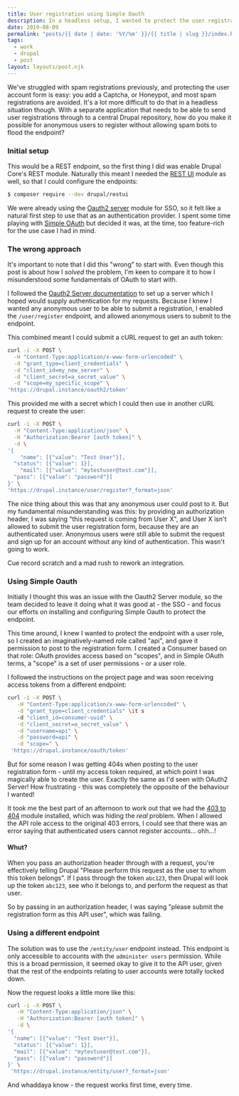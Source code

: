 ```yaml
---
title: User registration using Simple Oauth
description: In a headless setup, I wanted to protect the user registration endpoint from being accessed by unauthenticated users. I achieved it using the Simple Oauth module.
date: 2019-08-09
permalink: "posts/{{ date | date: '%Y/%m' }}/{{ title | slug }}/index.html"
tags:
  - work
  - drupal
  - post
layout: layouts/post.njk
---
```

We've struggled with spam registrations previously, and protecting the user account form is easy: you add a Captcha, or Honeypot, and most spam registrations are avoided. It's a lot more difficult to do that in a headless situation though. With a separate application that needs to be able to send user registrations through to a central Drupal repository, how do you make it possible for anonymous users to register without allowing spam bots to flood the endpoint?

### Initial setup

This would be a REST endpoint, so the first thing I did was enable Drupal Core's REST module. Naturally this meant I needed the [REST UI](https://drupal.org/project/restui) module as well, so that I could configure the endpoints:

```bash
$ composer require --dev drupal/restui
```

We were already using the [Oauth2 server](https://drupal.org/project/oauth2_server) module for SSO, so it felt like a natural first step to use that as an authentication provider. I spent some time playing with [Simple OAuth](https://drupal.org/project/simple_oauth) but decided it was, at the time, too feature-rich for the use case I had in mind.

### The wrong approach

It's important to note that I did this "wrong" to start with. Even though this post is about how I _solved_ the problem, I'm keen to compare it to how I misunderstood some fundamentals of OAuth to start with.

I followed the [Oauth2 Server documentation](https://www.drupal.org/node/1938218) to set up a server which I hoped would supply authentication for my requests. Because I knew I wanted any anonymous user to be able to submit a registration, I enabled the `/user/register` endpoint, and allowed anonymous users to submit to the endpoint.

This combined meant I could submit a cURL request to get an auth token:

```bash
curl -i -X POST \
  -H "Content-Type:application/x-www-form-urlencoded" \
  -d "grant_type=client_credentials" \
  -d "client_id=my_new_server" \
  -d "client_secret=a_secret_value" \
  -d "scope=my_specific_scope" \
'https://drupal.instance/oauth2/token'
```

This provided me with a secret which I could then use in another cURL request to create the user:

```bash
curl -i -X POST \
  -H "Content-Type:application/json" \
  -H "Authorization:Bearer [auth token]" \
  -d \
'{
	"name": [{"value": "Test User"}],
  "status": [{"value": 1}],
	"mail": [{"value": "mytestuser@test.com"}],
  "pass": [{"value": "password"}]
}' \
'https://drupal.instance/user/register?_format=json'
```

The nice thing about this was that any anonymous user could post to it. But my fundamental misunderstanding was this: by providing an authorization header, I was saying "this request is coming from User X", and User X isn't allowed to submit the user registration form, because they are an authenticated user. Anonymous users were still able to submit the request and sign up for an account without any kind of authentication. This wasn't going to work.

Cue record scratch and a mad rush to rework an integration.

### Using Simple Oauth

Initially I thought this was an issue with the Oauth2 Server module, so the team decided to leave it doing what it was good at - the SSO - and focus our efforts on installing and configuring Simple Oauth to protect the endpoint.

This time around, I knew I wanted to protect the endpoint with a user role, so I created an imaginatively-named role called "api", and gave it permission to post to the registration form. I created a Consumer based on that role: OAuth provides access based on "scopes", and in Simple OAuth terms, a "scope" is a set of user permissions - or a user role.

I followed the instructions on the project page and was soon receiving access tokens from a different endpoint:

```bash
curl -i -X POST \
   -H "Content-Type:application/x-www-form-urlencoded" \
   -d "grant_type=client_credentials" \it s
   -d "client_id=consumer-uuid" \
   -d "client_secret=a_secret_value" \
   -d "username=api" \
   -d "password=api" \
   -d "scope=" \
 'https://drupal.instance/oauth/token'
```

But for some reason I was getting 404s when posting to the user registration form - until my access token required, at which point I was magically able to create the user. Exactly the same as I'd seen with OAuth2 Server! How frustrating - this was completely the opposite of the behaviour I wanted!

It took me the best part of an afternoon to work out that we had the [403 to 404](https://www.drupal.org/project/m4032404) module installed, which was hiding the _real_ problem. When I allowed the API role access to the original 403 errors, I could see that there was an error saying that authenticated users cannot register accounts... ohh...!

#### Whut?

When you pass an authorization header through with a request, you're effectively telling Drupal "Please perform this request as the user to whom this token belongs". If I pass through the token `abc123`, then Drupal will look up the token `abc123`, see who it belongs to, and perform the request as that user.

So by passing in an authorization header, I was saying "please submit the registration form as this API user", which was failing.

### Using a different endpoint

The solution was to use the `/entity/user` endpoint instead. This endpoint is only accessible to accounts with the `administer users` permission. While this is a broad permission, it seemed okay to give it to the API user, given that the rest of the endpoints relating to user accounts were totally locked down.

Now the request looks a little more like this:

```bash
curl -i -X POST \
   -H "Content-Type:application/json" \
   -H "Authorization:Bearer [auth token]" \
   -d \
'{
  "name": [{"value": "Test User"}],
  "status": [{"value": 1}],
  "mail": [{"value": "mytestuser@test.com"}],
  "pass": [{"value": "password"}]
}' \
 'https://drupal.instance/entity/user?_format=json'
```

And whaddaya know - the request works first time, every time.
